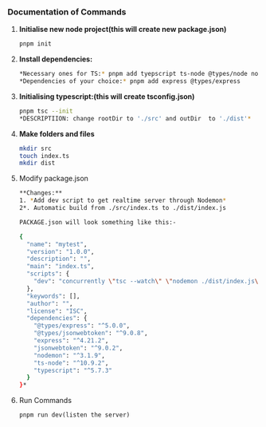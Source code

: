 ### Documentation of Commands

1. **Initialise new node project(this will create new package.json)**
    
    ```bash
    pnpm init
    
    ```
    
2. **Install dependencies:**
    
    ```bash
    *Necessary ones for TS:* pnpm add tyepscript ts-node @types/node nodemon -D concurrently
    *Dependencies of your choice:* pnpm add express @types/express
    
    ```
    
3. **Initialising typescript:(this will create tsconfig.json)**
    
    ```bash
    pnpm tsc --init
    *DESCRIPTIION: change rootDir to './src' and outDir  to './dist'*
    
    ```
    
4. **Make folders and files**
    
    ```bash
    mkdir src
    touch index.ts
    mkdir dist
    
    ```
    
5. Modify package.json  
    
    ```bash
    **Changes:**
    1. *Add dev script to get realtime server through Nodemon*
    2*. Automatic build from ./src/index.ts to ./dist/index.js
    
    PACKAGE.json will look something like this:-
    
    {
      "name": "mytest",
      "version": "1.0.0",
      "description": "",
      "main": "index.ts",
      "scripts": {
        "dev": "concurrently \"tsc --watch\" \"nodemon ./dist/index.js\""
      },
      "keywords": [],
      "author": "",
      "license": "ISC",
      "dependencies": {
        "@types/express": "^5.0.0",
        "@types/jsonwebtoken": "^9.0.8",
        "express": "^4.21.2",
        "jsonwebtoken": "^9.0.2",
        "nodemon": "^3.1.9",
        "ts-node": "^10.9.2",
        "typescript": "^5.7.3"
      }
    }*
    ```
    
6. Run Commands
    
    ```
    pnpm run dev(listen the server)
    ```
